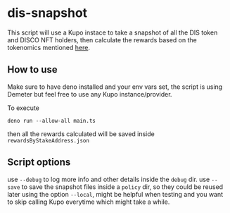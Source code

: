 # dis-snapshot

This script will use a Kupo instace to take a snapshot of all the DIS token and DISCO NFT holders, then calculate the rewards based on the tokenomics mentioned [here](https://github.com/jaelcartel/discoin).

## How to use

Make sure to have deno installed and your env vars set, the script is using Demeter but feel free to use any Kupo instance/provider.

To execute
```
deno run --allow-all main.ts
```
then all the rewards calculated will be saved inside `rewardsByStakeAddress.json`

## Script options 

use `--debug` to log more info and other details inside the `debug` dir.
use `--save` to save the snapshot files inside a `policy` dir, so they could be reused later using the option `--local`, might be helpful when testing and you want to skip calling Kupo everytime which might take a while.
